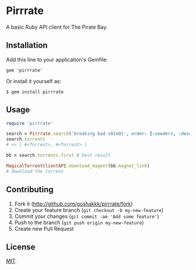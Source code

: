 # Pirrrate

A basic Ruby API client for The Pirate Bay.

## Installation

Add this line to your application's Gemfile:

    gem 'pirrrate'

Or install it yourself as:

    $ gem install pirrrate

## Usage

```ruby
require 'pirrrate'

search = Pirrrate.search('breaking bad s01e01', order: [:seeders, :desc], category: [:video, :hd_tv_shows])
search.torrents
# => [ #<Torrent>, #<Torrent> ]

bb = search.torrents.first # best result

MagicalTorrentClientAPI.download_magent(bb.magnet_link)
# download the torrent
```

## Contributing

1. Fork it (http://github.com/goshakkk/pirrrate/fork)
2. Create your feature branch (`git checkout -b my-new-feature`)
3. Commit your changes (`git commit -am 'Add some feature'`)
4. Push to the branch (`git push origin my-new-feature`)
5. Create new Pull Request

## License

[MIT](LICENSE).
